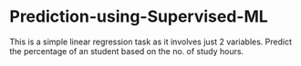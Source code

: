 # Prediction-using-Supervised-ML
This is a simple linear regression task as it involves just 2 variables. Predict the percentage of an student based on the no. of study hours.
